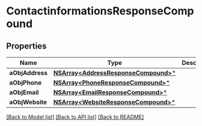 # ContactinformationsResponseCompound

## Properties
Name | Type | Description | Notes
------------ | ------------- | ------------- | -------------
**aObjAddress** | [**NSArray&lt;AddressResponseCompound&gt;***](AddressResponse.md) |  | 
**aObjPhone** | [**NSArray&lt;PhoneResponseCompound&gt;***](PhoneResponseCompound.md) |  | 
**aObjEmail** | [**NSArray&lt;EmailResponseCompound&gt;***](EmailResponse.md) |  | 
**aObjWebsite** | [**NSArray&lt;WebsiteResponseCompound&gt;***](WebsiteResponse.md) |  | 

[[Back to Model list]](../README.md#documentation-for-models) [[Back to API list]](../README.md#documentation-for-api-endpoints) [[Back to README]](../README.md)


